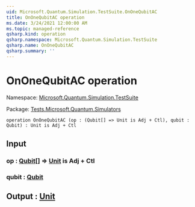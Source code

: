 ```yaml
---
uid: Microsoft.Quantum.Simulation.TestSuite.OnOneQubitAC
title: OnOneQubitAC operation
ms.date: 3/24/2021 12:00:00 AM
ms.topic: managed-reference
qsharp.kind: operation
qsharp.namespace: Microsoft.Quantum.Simulation.TestSuite
qsharp.name: OnOneQubitAC
qsharp.summary: ''
---
```


# OnOneQubitAC operation

Namespace: [Microsoft.Quantum.Simulation.TestSuite](xref:Microsoft.Quantum.Simulation.TestSuite)

Package: [Tests.Microsoft.Quantum.Simulators](https://nuget.org/packages/Tests.Microsoft.Quantum.Simulators)




```qsharp
operation OnOneQubitAC (op : (Qubit[] => Unit is Adj + Ctl), qubit : Qubit) : Unit is Adj + Ctl
```


## Input

### op : [Qubit](xref:microsoft.quantum.lang-ref.qubit)[] => [Unit](xref:microsoft.quantum.lang-ref.unit)  is Adj + Ctl




### qubit : [Qubit](xref:microsoft.quantum.lang-ref.qubit)





## Output : [Unit](xref:microsoft.quantum.lang-ref.unit)

